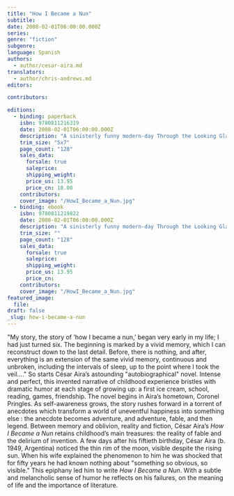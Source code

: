```yaml
---
title: "How I Became a Nun"
subtitle:
date: 2008-02-01T06:00:00.000Z
series:
genre: "fiction"
subgenre:
language: Spanish
authors:
  - author/cesar-aira.md
translators:
  - author/chris-andrews.md
editors:

contributors:

editions:
  - binding: paperback
    isbn: 9780811216319
    date: 2008-02-01T06:00:00.000Z
    description: "A sinisterly funny modern-day Through the Looking Glass that begins with cyanide poisoning and ends in strawberry ice cream. "
    trim_size: "5x7"
    page_count: "128"
    sales_data:
      forsale: true
      saleprice:
      shipping_weight:
      price_us: 13.95
      price_cn: 18.00
    contributors:
    cover_image: "/HowI_Became_a_Nun.jpg"
  - binding: ebook
    isbn: 9780811219822
    date: 2008-02-01T06:00:00.000Z
    description: "A sinisterly funny modern-day Through the Looking Glass that begins with cyanide poisoning and ends in strawberry ice cream. "
    trim_size: ""
    page_count: "128"
    sales_data:
      forsale: true
      saleprice:
      shipping_weight:
      price_us: 13.95
      price_cn:
    contributors:
    cover_image: "/HowI_Became_a_Nun.jpg"
featured_image:
  file:
draft: false
_slug: how-i-became-a-nun
---
```


"My story, the story of ’how I became a nun,’ began very early in my life; I had just turned six. The beginning is marked by a vivid memory, which I can reconstruct down to the last detail. Before, there is nothing, and after, everything is an extension of the same vivid memory, continuous and unbroken, including the intervals of sleep, up to the point where I took the veil...." So starts César Aira’s astounding "autobiographical" novel. Intense and perfect, this invented narrative of childhood experience bristles with dramatic humor at each stage of growing up: a first ice cream, school, reading, games, friendship. The novel begins in Aira’s hometown, Coronel Pringles. As self-awareness grows, the story rushes forward in a torrent of anecdotes which transform a world of uneventful happiness into something else : the anecdote becomes adventure, and adventure, fable, and then legend. Between memory and oblivion, reality and fiction, César Aira’s _How I Became a Nun_ retains childhood’s main treasures: the reality of fable and the delirium of invention. A few days after his fiftieth birthday, César Aira (b. 1949, Argentina) noticed the thin rim of the moon, visible despite the rising sun. When his wife explained the phenomenon to him he was shocked that for fifty years he had known nothing about "something so obvious, so visible." This epiphany led him to write _How I Became a Nun_. With a subtle and melancholic sense of humor he reflects on his failures, on the meaning of life and the importance of literature.


